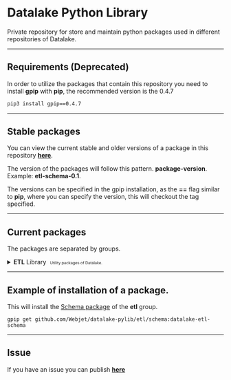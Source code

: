 # **Datalake Python Library**

Private repository for store and maintain python packages used in different repositories of Datalake.

---

## Requirements (Deprecated)

In order to utilize the packages that contain this repository you need to install **gpip** with **pip**, the recommended version is the 0.4.7

```bash
pip3 install gpip==0.4.7
```

---

## **Stable packages**

You can view the current stable and older versions of a package in this repository [**here**](https://github.com/Webjet/datalake-pylib/tags).

The version of the packages will follow this pattern. **package-version**. Example: **etl-schema-0.1**.

The versions can be specified in the gpip installation, as the **==** flag similar to **pip**, where you can specify the version, this will checkout the tag specified.

---

## **Current packages**

The packages are separated by groups.

<details>
    <summary>
        <b>ETL</b> Library <span style="margin-left:5px;font-size:9px">Utility packages of Datalake.</span>
    </summary>
    <ul>
        <li>
            <h5>
                <a href="https://github.com/Webjet/datalake-pylib/tree/main/etl/schema">
                    <b>Schema</b> <b style="color:lightblue">WIP</b>
                </a>
            </h5>
            <p style="font-size:10px">
                Normalize dataframes.
            </p>
        </li>
        <li>
            <h5>
                <a href="https://github.com/Webjet/datalake-pylib/tree/main/etl/pandas">
                    <b>Pandas</b><sub style="color:red"><b>EARLY</b></sub>
                </a>
            </h5>
            <p style="font-size:10px">
                Make actions with Pandas DataFrames like getting reports from differences between two DataFrames.
            </p>
        </li>
        <li>
            <h5>
                <a href="https://github.com/Webjet/datalake-pylib/tree/main/etl/s3">
                    <b>S3</b><sub style="color:red"><b>EARLY</b></sub>
                </a>
            </h5>
            <p style="font-size:10px">
                Manage and make action on S3 with Pandas DataFrames.
            </p>
        </li>
        <li>
            <h5>
                <a href="https://github.com/Webjet/datalake-pylib/tree/main/etl/database">
                    <b>Database</b><sub style="color:red"><b>EARLY</b></sub>
                </a>
            </h5>
            <p style="font-size:10px">
                Interact with AWS Athena or Postgres, send queries or get dataframes.
            </p>
        </li>
        <li>
            <h5>
                <a href="https://github.com/Webjet/datalake-pylib/tree/main/etl/aws">
                    <b>AWS</b><sub style="color:red"><b>EARLY</b></sub>
                </a>
            </h5>
            <p style="font-size:10px">
                Some usefull AWS methods that let your code be more dynamically.
                Example, detect when the machine that is running your code is a Lambda function.
            </p>
        </li>
        <li>
            <h5>
                <a href="https://github.com/Webjet/datalake-pylib/tree/main/etl/utils">
                    <b>Utils</b><sub style="color:red"><b>EARLY</b></sub>
                </a>
            </h5>
            <p style="font-size:10px">
                Some usefull utilities without a common property but are utilized in the ETL repository. Example, send alarm to teams, loggin utility for making prints more complex.
            </p>
        </li>
    </ul>
</details>

---

## Example of installation of a package.

This will install the [Schema package](https://github.com/Webjet/datalake-pylib/tree/main/etl/schema) of the **etl** group.

```
gpip get github.com/Webjet/datalake-pylib/etl/schema:datalake-etl-schema
```

---

## Issue

If you have an issue you can publish [**here**](https://github.com/Webjet/datalake-pylib/issues)
